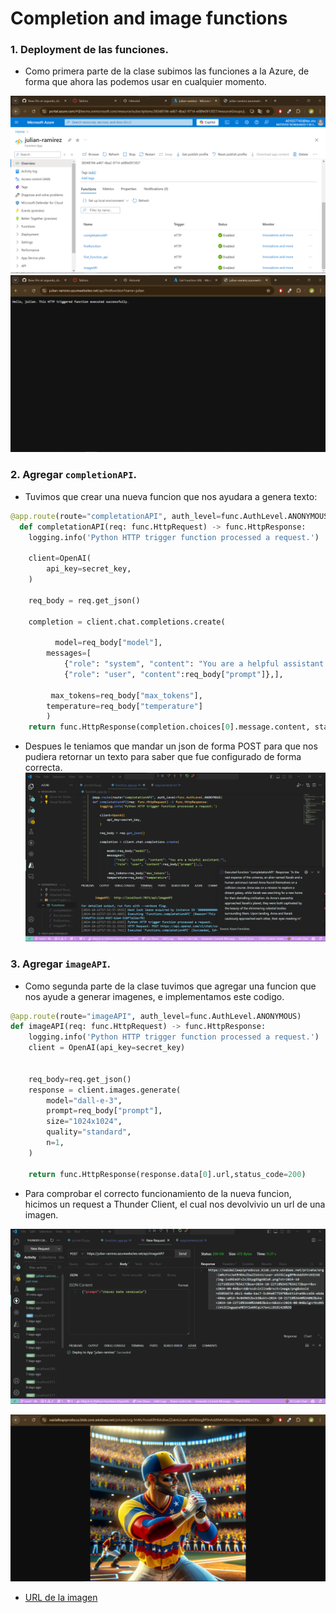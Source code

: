 # Completion and image functions

### 1. Deployment de las funciones.

- Como primera parte de la clase subimos las funciones a la Azure, de forma que ahora las podemos usar en cualquier momento.

![funciones](./imagenes/segundo_dia/funciones.png)
![funciones](./imagenes/segundo_dia/functionAzure.png)

### 2. Agregar `completionAPI`.

- Tuvimos que crear una nueva funcion que nos ayudara a genera texto:

```python  
@app.route(route="completationAPI", auth_level=func.AuthLevel.ANONYMOUS)
  def completationAPI(req: func.HttpRequest) -> func.HttpResponse:
    logging.info('Python HTTP trigger function processed a request.')

    client=OpenAI(
        api_key=secret_key,
    )

    req_body = req.get_json()

    completion = client.chat.completions.create(

          model=req_body["model"],
        messages=[
            {"role": "system", "content": "You are a helpful assistant."},
            {"role": "user", "content":req_body["prompt"]},],

         max_tokens=req_body["max_tokens"],
        temperature=req_body["temperature"]
        )
    return func.HttpResponse(completion.choices[0].message.content, status_code=200)

```
- Despues le teniamos que mandar un json de forma POST para que nos pudiera retornar un texto para saber que fue configurado de forma correcta.
![respuestaCompletion](./imagenes/segundo_dia/completionAPI.png)

### 3. Agregar `imageAPI`.
- Como segunda parte de la clase tuvimos que agregar una funcion que nos ayude a generar imagenes, e implementamos este codigo.

```python
@app.route(route="imageAPI", auth_level=func.AuthLevel.ANONYMOUS)
def imageAPI(req: func.HttpRequest) -> func.HttpResponse:
    logging.info('Python HTTP trigger function processed a request.')
    client = OpenAI(api_key=secret_key)


    req_body=req.get_json()
    response = client.images.generate(
        model="dall-e-3",
        prompt=req_body["prompt"],
        size="1024x1024",
        quality="standard",
        n=1,
    )
   
    return func.HttpResponse(response.data[0].url,status_code=200)

```

- Para comprobar el correcto funcionamiento de la nueva funcion, hicimos un request a Thunder Client, el cual nos devolvivio un url de una imagen.

![ThunderClientImage](./imagenes/segundo_dia/thunderClientImageAPI.png)

![imagenGenerada](./imagenes/segundo_dia/chavezBate.png)

- [URL de la imagen](https://oaidalleapiprodscus.blob.core.windows.net/private/org-lmMuYnxJeKRH6AsIbw2ZoknU/user-etKXkieg8P0nAddtMrUKGJA6/img-lxdREeOFvZxJD1pgEGgK0ZoR.png?st=2024-10-22T16%3A57%3A17Z&se=2024-10-22T18%3A57%3A17Z&sp=r&sv=2024-08-04&sr=b&rscd=inline&rsct=image/png&skoid=d505667d-d6c1-4a0a-bac7-5c84a87759f8&sktid=a48cca56-e6da-484e-a814-9c849652bcb3&skt=2024-10-21T18%3A40%3A08Z&ske=2024-10-22T18%3A40%3A08Z&sks=b&skv=2024-08-04&sig=r9zd95/i4t2CZogqqteME5Y2o6RCqLh7enLLB1Gl428%3D)
